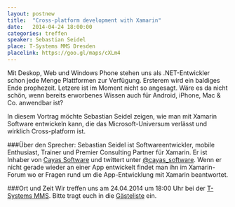 ```yaml
---
layout: postnew
title:  "Cross-platform development with Xamarin"
date:   2014-04-24 18:00:00
categories: treffen
speaker: Sebastian Seidel
place: T-Systems MMS Dresden
placelink: https://goo.gl/maps/cXLm4
---
```


Mit Deskop, Web und Windows Phone stehen uns als .NET-Entwickler schon jede Menge Plattformen zur Verfügung. Ersterem wird ein baldiges Ende prophezeit. Letzere ist im Moment nicht so angesagt. Wäre es da nicht schön, wenn bereits erworbenes Wissen auch für Android, iPhone, Mac & Co. anwendbar ist?

In diesem Vortrag möchte Sebastian Seidel zeigen, wie man mit Xamarin Software entwickeln kann, die das Microsoft-Universum verlässt und wirklich Cross-platform ist.

###Über den Sprecher:
Sebastian Seidel ist Softwareentwickler, mobile Enthusiast, Trainer und Premier Consulting Partner für Xamarin. Er ist Inhaber von [Cayas Software](http://www.cayas.de) und twittert unter [@cayas_software](http://twitter.com/cayas_software). Wenn er nicht gerade wieder an einer App entwickelt findet man ihn im Xamarin-Forum wo er Fragen rund um die App-Entwicklung mit Xamarin beantwortet.

###Ort und Zeit
Wir treffen uns am 24.04.2014 um 18:00 Uhr bei der [T-Systems MMS](http://www.t-systems-mms.com/). Bitte tragt euch in die [Gästeliste](https://www.xing.com/events/treffen-net-usergroup-anwendungsarchitektur-javascript-1494221) ein.
